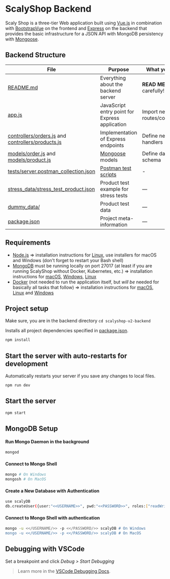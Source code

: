 # ScalyShop Backend

Scaly Shop is a three-tier Web application built using [Vue.js](https://vuejs.org/) in combination with [BootstrapVue](https://bootstrap-vue.org) on the frontend and [Express](https://expressjs.com) on the backend that provides the basic infrastructure for a JSON API with MongoDB persistency with [Mongoose](https://mongoosejs.com/).

## Backend Structure

| File        | Purpose           | What you do?  |
| ------------- | ------------- | ----- |
| [README.md](./README.md) | Everything about the backend server | **READ ME** carefully! |
| [app.js](./app.js) | JavaScript entry point for Express application | Import new routes/controllers |
| [controllers/orders.js](controllers/orders.js) and [controllers/products.js](controllers/products.js) | Implementation of Express endpoints | Define new route handlers |
| [models/order.js](models/order.js) and [models/product.js](models/product.js) | [Mongoose](https://mongoosejs.com/) models | Define data schema |
| [tests/server.postman_collection.json](tests/server.postman_collection.json) | [Postman test scripts](https://learning.postman.com/docs/postman/scripts/test-scripts/) | - |
| [stress_data/stress_test_product.json](stress_data/stress_test_product.json) | Product test example for stress tests | — |
| [dummy_data/](dummy_data/) | Product test data | — |
| [package.json](package.json) | Project meta-information | — |

## Requirements

* [Node.js](https://nodejs.org/en/download/) => installation instructions for [Linux](https://github.com/nodesource/distributions), use installers for macOS and Windows (don't forget to restart your Bash shell)
* [MongoDB](https://www.mongodb.com/download-center/community?jmp=nav) must be running locally on port 27017 (at least if you are running ScalyShop without Docker, Kubernetes, etc.) => installation instructions for [macOS](https://github.com/joe4dev/dit032-setup/blob/master/macOS.md#mongodb), [Windows](https://github.com/joe4dev/dit032-setup/blob/master/Windows.md#mongodb), [Linux](https://github.com/joe4dev/dit032-setup/blob/master/Linux.md#mongodb)
* [Docker](https://www.docker.com) (not needed to run the application itself, but *will be* needed for basically all tasks that follow) => installation instructions for [macOS](https://docs.docker.com/desktop/mac/install/), [Linux](https://docs.docker.com/engine/install/) and [Windows](https://docs.docker.com/desktop/windows/install/)

## Project setup

Make sure, you are in the backend directory `cd scalyshop-v2-backend`

Installs all project dependencies specified in [package.json](./package.json).

```bash
npm install
```

## Start the server with auto-restarts for development

Automatically restarts your server if you save any changes to local files.

```bash
npm run dev
```

## Start the server
```bash
npm start
```

## MongoDB Setup
#### Run Mongo Daemon in the background
```bash
mongod
```
#### Connect to Mongo Shell
```bash
mongo # On Windows
mongosh # On MacOS
```
#### Create a New Database with Authentication
```bash
use scalyDB 
db.createUser({user:"<<USERNAME>>", pwd:"<<PASSWORD>>", roles:["readWrite"]})
```
#### Connect to Mongo Shell with authentication
```bash
mongo -u <</USERNAME/>> -p <</PASSWORD/>> scalyDB # On Windows
mongo -u <</USERNAME/>> -p <</PASSWORD/>> scalyDB # On MacOS
```
## Debugging with VSCode

Set a breakpoint and click *Debug > Start Debugging*

> Learn more in the [VSCode Debugging Docs](https://code.visualstudio.com/docs/editor/debugging).
